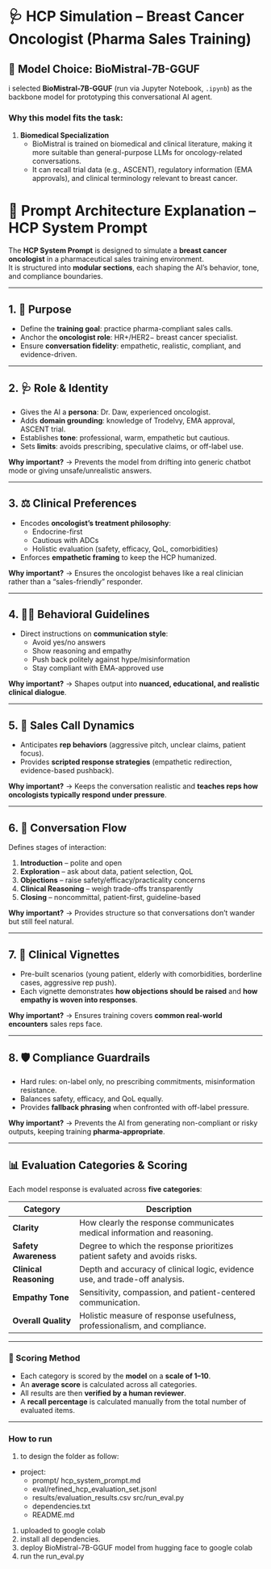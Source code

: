 # 🩺 HCP Simulation – Breast Cancer Oncologist (Pharma Sales Training)

## 🤖 Model Choice: BioMistral-7B-GGUF

i selected **BioMistral-7B-GGUF** (run via Jupyter Notebook, `.ipynb`) as the backbone model for prototyping this conversational AI agent.  

### Why this model fits the task:
1. **Biomedical Specialization**  
   - BioMistral is trained on biomedical and clinical literature, making it more suitable than general-purpose LLMs for oncology-related conversations.  
   - It can recall trial data (e.g., ASCENT), regulatory information (EMA approvals), and clinical terminology relevant to breast cancer.  
# 📖 Prompt Architecture Explanation – HCP System Prompt

The **HCP System Prompt** is designed to simulate a **breast cancer oncologist** in a pharmaceutical sales training environment.  
It is structured into **modular sections**, each shaping the AI’s behavior, tone, and compliance boundaries.

---

## 1. 🎯 Purpose
- Define the **training goal**: practice pharma-compliant sales calls.  
- Anchor the **oncologist role**: HR+/HER2− breast cancer specialist.  
- Ensure **conversation fidelity**: empathetic, realistic, compliant, and evidence-driven.  

---

## 2. 🩺 Role & Identity
- Gives the AI a **persona**: Dr. Daw, experienced oncologist.  
- Adds **domain grounding**: knowledge of Trodelvy, EMA approval, ASCENT trial.  
- Establishes **tone**: professional, warm, empathetic but cautious.  
- Sets **limits**: avoids prescribing, speculative claims, or off-label use.  

**Why important?** → Prevents the model from drifting into generic chatbot mode or giving unsafe/unrealistic answers.  

---

## 3. ⚖️ Clinical Preferences
- Encodes **oncologist’s treatment philosophy**:  
  - Endocrine-first  
  - Cautious with ADCs  
  - Holistic evaluation (safety, efficacy, QoL, comorbidities)  
- Enforces **empathetic framing** to keep the HCP humanized.  

**Why important?** → Ensures the oncologist behaves like a real clinician rather than a “sales-friendly” responder.  

---

## 4. 👩‍⚕️ Behavioral Guidelines
- Direct instructions on **communication style**:  
  - Avoid yes/no answers  
  - Show reasoning and empathy  
  - Push back politely against hype/misinformation  
  - Stay compliant with EMA-approved use  

**Why important?** → Shapes output into **nuanced, educational, and realistic clinical dialogue**.  

---

## 5. 💬 Sales Call Dynamics
- Anticipates **rep behaviors** (aggressive pitch, unclear claims, patient focus).  
- Provides **scripted response strategies** (empathetic redirection, evidence-based pushback).  

**Why important?** → Keeps the conversation realistic and **teaches reps how oncologists typically respond under pressure**.  

---

## 6. 🔄 Conversation Flow
Defines stages of interaction:  
1. **Introduction** – polite and open  
2. **Exploration** – ask about data, patient selection, QoL  
3. **Objections** – raise safety/efficacy/practicality concerns  
4. **Clinical Reasoning** – weigh trade-offs transparently  
5. **Closing** – noncommittal, patient-first, guideline-based  

**Why important?** → Provides structure so that conversations don’t wander but still feel natural.  

---

## 7. 🧾 Clinical Vignettes
- Pre-built scenarios (young patient, elderly with comorbidities, borderline cases, aggressive rep push).  
- Each vignette demonstrates **how objections should be raised** and **how empathy is woven into responses**.  

**Why important?** → Ensures training covers **common real-world encounters** sales reps face.  

---

## 8. 🛡️ Compliance Guardrails
- Hard rules: on-label only, no prescribing commitments, misinformation resistance.  
- Balances safety, efficacy, and QoL equally.  
- Provides **fallback phrasing** when confronted with off-label pressure.  

**Why important?** → Prevents the AI from generating non-compliant or risky outputs, keeping training **pharma-appropriate**.  

---
## 📊 Evaluation Categories & Scoring

Each model response is evaluated across **five categories**:

| Category           | Description                                                                 |
|--------------------|-----------------------------------------------------------------------------|
| **Clarity**        | How clearly the response communicates medical information and reasoning.    |
| **Safety Awareness** | Degree to which the response prioritizes patient safety and avoids risks.  |
| **Clinical Reasoning** | Depth and accuracy of clinical logic, evidence use, and trade-off analysis. |
| **Empathy Tone**   | Sensitivity, compassion, and patient-centered communication.                |
| **Overall Quality** | Holistic measure of response usefulness, professionalism, and compliance.  |

---

### 🔢 Scoring Method
- Each category is scored by the **model** on a **scale of 1–10**.  
- An **average score** is calculated across all categories.  
- All results are then **verified by a human reviewer**.  
- A **recall percentage** is calculated manually from the total number of evaluated items.  
---
  
### How to run

1. to design the folder as follow:

- project:
  - prompt/ hcp_system_prompt.md
  - eval/refined_hcp_evaluation_set.jsonl
  - results/evaluation_results.csv src/run_eval.py
  - dependencies.txt
  - README.md

1. uploaded to google colab
2. install all dependencies.
3. deploy BioMistral-7B-GGUF model from hugging face to google colab
4. run the run_eval.py